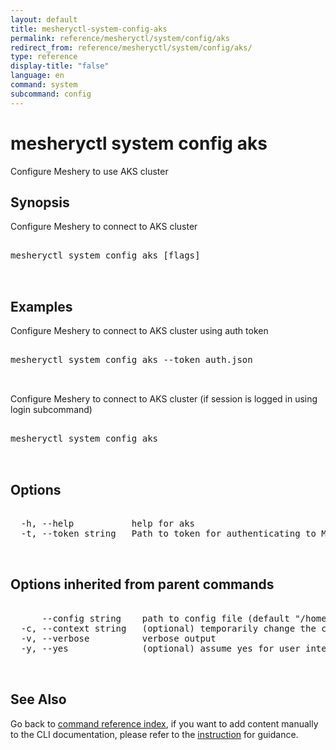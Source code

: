 ```yaml
---
layout: default
title: mesheryctl-system-config-aks
permalink: reference/mesheryctl/system/config/aks
redirect_from: reference/mesheryctl/system/config/aks/
type: reference
display-title: "false"
language: en
command: system
subcommand: config
---
```


# mesheryctl system config aks

Configure Meshery to use AKS cluster

## Synopsis

Configure Meshery to connect to AKS cluster

<pre class='codeblock-pre'>
<div class='codeblock'>
mesheryctl system config aks [flags]

</div>
</pre> 

## Examples

Configure Meshery to connect to AKS cluster using auth token
<pre class='codeblock-pre'>
<div class='codeblock'>
mesheryctl system config aks --token auth.json

</div>
</pre> 

Configure Meshery to connect to AKS cluster (if session is logged in using login subcommand)
<pre class='codeblock-pre'>
<div class='codeblock'>
mesheryctl system config aks

</div>
</pre> 

## Options

<pre class='codeblock-pre'>
<div class='codeblock'>
  -h, --help           help for aks
  -t, --token string   Path to token for authenticating to Meshery API

</div>
</pre>

## Options inherited from parent commands

<pre class='codeblock-pre'>
<div class='codeblock'>
      --config string    path to config file (default "/home/runner/.meshery/config.yaml")
  -c, --context string   (optional) temporarily change the current context.
  -v, --verbose          verbose output
  -y, --yes              (optional) assume yes for user interactive prompts.

</div>
</pre>

## See Also

Go back to [command reference index](/reference/mesheryctl/), if you want to add content manually to the CLI documentation, please refer to the [instruction](/project/contributing/contributing-cli#preserving-manually-added-documentation) for guidance.
